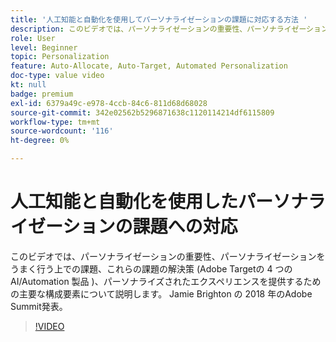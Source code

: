 ```yaml
---
title: '人工知能と自動化を使用してパーソナライゼーションの課題に対応する方法 '
description: このビデオでは、パーソナライゼーションの重要性、パーソナライゼーションをうまく行う上での課題、これらの課題の解決策 (Adobe Targetの 4 つの AI/Automation 製品 )、パーソナライズされたエクスペリエンスを提供するための主要な構成要素について説明します。 Jamie Brighton の 2018 年のAdobe Summit発表。
role: User
level: Beginner
topic: Personalization
feature: Auto-Allocate, Auto-Target, Automated Personalization
doc-type: value video
kt: null
badge: premium
exl-id: 6379a49c-e978-4ccb-84c6-811d68d68028
source-git-commit: 342e02562b5296871638c1120114214df6115809
workflow-type: tm+mt
source-wordcount: '116'
ht-degree: 0%

---
```


# 人工知能と自動化を使用したパーソナライゼーションの課題への対応

このビデオでは、パーソナライゼーションの重要性、パーソナライゼーションをうまく行う上での課題、これらの課題の解決策 (Adobe Targetの 4 つの AI/Automation 製品 )、パーソナライズされたエクスペリエンスを提供するための主要な構成要素について説明します。 Jamie Brighton の 2018 年のAdobe Summit発表。

>[!VIDEO](https://video.tv.adobe.com/v/25440/?quality=12)
